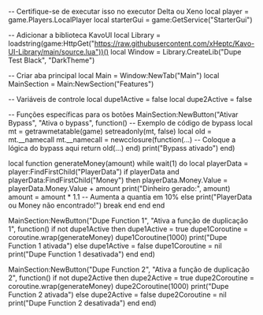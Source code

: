 -- Certifique-se de executar isso no executor Delta ou Xeno
local player = game.Players.LocalPlayer
local starterGui = game:GetService("StarterGui")

-- Adicionar a biblioteca KavoUI
local Library = loadstring(game:HttpGet("https://raw.githubusercontent.com/xHeptc/Kavo-UI-Library/main/source.lua"))()
local Window = Library.CreateLib("Dupe Test Black", "DarkTheme")

-- Criar aba principal
local Main = Window:NewTab("Main")
local MainSection = Main:NewSection("Features")

-- Variáveis de controle
local dupe1Active = false
local dupe2Active = false

-- Funções específicas para os botões
MainSection:NewButton("Ativar Bypass", "Ativa o bypass", function()
    -- Exemplo de código de bypass
    local mt = getrawmetatable(game)
    setreadonly(mt, false)
    local old = mt.__namecall
    mt.__namecall = newcclosure(function(...)
        -- Coloque a lógica do bypass aqui
        return old(...)
    end)
    print("Bypass ativado")
end)

local function generateMoney(amount)
    while wait(1) do
        local playerData = player:FindFirstChild("PlayerData")
        if playerData and playerData:FindFirstChild("Money") then
            playerData.Money.Value = playerData.Money.Value + amount
            print("Dinheiro gerado:", amount)
            amount = amount * 1.1 -- Aumenta a quantia em 10%
        else
            print("PlayerData ou Money não encontrado!")
            break
        end
    end
end

MainSection:NewButton("Dupe Function 1", "Ativa a função de duplicação 1", function()
    if not dupe1Active then
        dupe1Active = true
        dupe1Coroutine = coroutine.wrap(generateMoney)
        dupe1Coroutine(1000)
        print("Dupe Function 1 ativada")
    else
        dupe1Active = false
        dupe1Coroutine = nil
        print("Dupe Function 1 desativada")
    end
end)

MainSection:NewButton("Dupe Function 2", "Ativa a função de duplicação 2", function()
    if not dupe2Active then
        dupe2Active = true
        dupe2Coroutine = coroutine.wrap(generateMoney)
        dupe2Coroutine(1000)
        print("Dupe Function 2 ativada")
    else
        dupe2Active = false
        dupe2Coroutine = nil
        print("Dupe Function 2 desativada")
    end
end)
